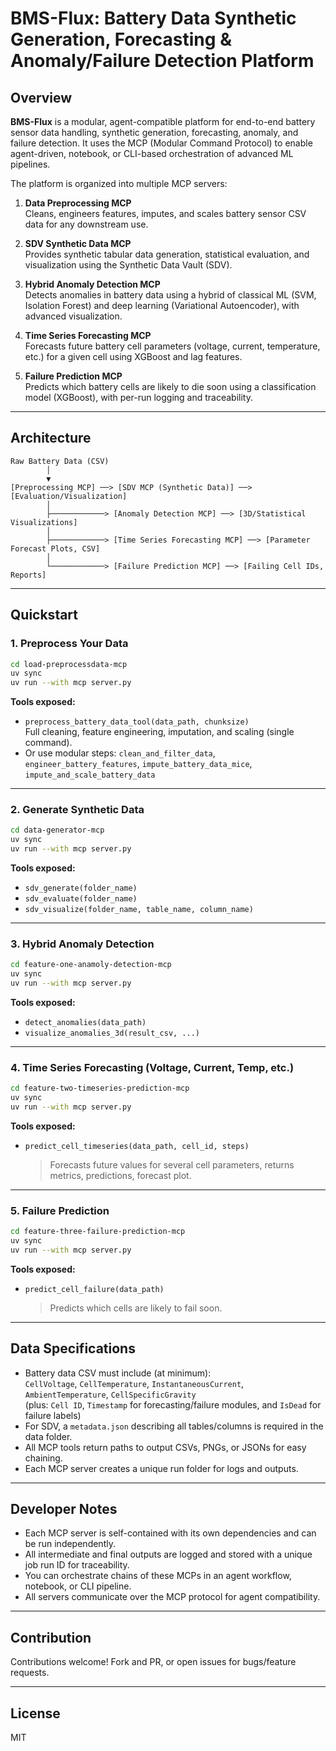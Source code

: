 # BMS-Flux: Battery Data Synthetic Generation, Forecasting & Anomaly/Failure Detection Platform

## Overview

**BMS-Flux** is a modular, agent-compatible platform for end-to-end battery sensor data handling, synthetic generation, forecasting, anomaly, and failure detection. It uses the MCP (Modular Command Protocol) to enable agent-driven, notebook, or CLI-based orchestration of advanced ML pipelines.

The platform is organized into multiple MCP servers:

1. **Data Preprocessing MCP**  
   Cleans, engineers features, imputes, and scales battery sensor CSV data for any downstream use.

2. **SDV Synthetic Data MCP**  
   Provides synthetic tabular data generation, statistical evaluation, and visualization using the Synthetic Data Vault (SDV).

3. **Hybrid Anomaly Detection MCP**  
   Detects anomalies in battery data using a hybrid of classical ML (SVM, Isolation Forest) and deep learning (Variational Autoencoder), with advanced visualization.

4. **Time Series Forecasting MCP**  
   Forecasts future battery cell parameters (voltage, current, temperature, etc.) for a given cell using XGBoost and lag features.

5. **Failure Prediction MCP**  
   Predicts which battery cells are likely to die soon using a classification model (XGBoost), with per-run logging and traceability.

---

## Architecture

```
Raw Battery Data (CSV)
        │
        ▼
[Preprocessing MCP] ──> [SDV MCP (Synthetic Data)] ──> [Evaluation/Visualization]
        │
        ├────────────> [Anomaly Detection MCP] ──> [3D/Statistical Visualizations]
        │
        ├────────────> [Time Series Forecasting MCP] ──> [Parameter Forecast Plots, CSV]
        │
        └────────────> [Failure Prediction MCP] ──> [Failing Cell IDs, Reports]
```

---

## Quickstart

### 1. Preprocess Your Data

```bash
cd load-preprocessdata-mcp
uv sync
uv run --with mcp server.py
```
**Tools exposed:**
- `preprocess_battery_data_tool(data_path, chunksize)`  
  Full cleaning, feature engineering, imputation, and scaling (single command).
- Or use modular steps: `clean_and_filter_data`, `engineer_battery_features`, `impute_battery_data_mice`, `impute_and_scale_battery_data`

---

### 2. Generate Synthetic Data

```bash
cd data-generator-mcp
uv sync
uv run --with mcp server.py
```
**Tools exposed:**
- `sdv_generate(folder_name)`
- `sdv_evaluate(folder_name)`
- `sdv_visualize(folder_name, table_name, column_name)`

---

### 3. Hybrid Anomaly Detection

```bash
cd feature-one-anamoly-detection-mcp
uv sync
uv run --with mcp server.py
```
**Tools exposed:**
- `detect_anomalies(data_path)`
- `visualize_anomalies_3d(result_csv, ...)`

---

### 4. Time Series Forecasting (Voltage, Current, Temp, etc.)

```bash
cd feature-two-timeseries-prediction-mcp
uv sync
uv run --with mcp server.py
```
**Tools exposed:**
- `predict_cell_timeseries(data_path, cell_id, steps)`
  > Forecasts future values for several cell parameters, returns metrics, predictions, forecast plot.

---

### 5. Failure Prediction

```bash
cd feature-three-failure-prediction-mcp
uv sync
uv run --with mcp server.py
```
**Tools exposed:**
- `predict_cell_failure(data_path)`
  > Predicts which cells are likely to fail soon.

---

## Data Specifications

- Battery data CSV must include (at minimum):  
  `CellVoltage`, `CellTemperature`, `InstantaneousCurrent`, `AmbientTemperature`, `CellSpecificGravity`  
  (plus: `Cell ID`, `Timestamp` for forecasting/failure modules, and `IsDead` for failure labels)
- For SDV, a `metadata.json` describing all tables/columns is required in the data folder.
- All MCP tools return paths to output CSVs, PNGs, or JSONs for easy chaining.
- Each MCP server creates a unique run folder for logs and outputs.

---

## Developer Notes

- Each MCP server is self-contained with its own dependencies and can be run independently.
- All intermediate and final outputs are logged and stored with a unique job run ID for traceability.
- You can orchestrate chains of these MCPs in an agent workflow, notebook, or CLI pipeline.
- All servers communicate over the MCP protocol for agent compatibility.

---

## Contribution

Contributions welcome! Fork and PR, or open issues for bugs/feature requests.

---

## License

MIT